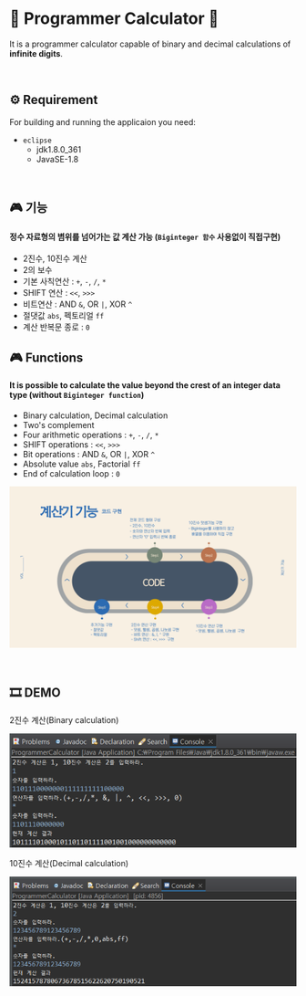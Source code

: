 # 🎲 Programmer Calculator 🎲
It is a programmer calculator capable of binary and decimal calculations of **infinite digits**.

<br/>

## ⚙ Requirement
For building and running the applicaion you need:
* `eclipse`
  * jdk1.8.0_361
  * JavaSE-1.8

<br/>

## 🎮 기능
#### 정수 자료형의 볌위를 넘어가는 값 계산 가능 (`Biginteger 함수` 사용없이 직접구현)
* 2진수, 10진수 계산
* 2의 보수
* 기본 사칙연산  : `+`, `-`, `/`, `*`
* SHIFT 연산  :  `<<`, `>>>`
* 비트연산  :  AND `&`, OR `|`, XOR `^`
* 절댓값 `abs`, 펙토리얼 `ff`
* 계산 반복문 종로  :  `0`


## 🎮 Functions
#### It is possible to calculate the value beyond the crest of an integer data type (without `Biginteger function`)
* Binary calculation, Decimal calculation
* Two's complement
* Four arithmetic operations  : `+`, `-`, `/`, `*`
* SHIFT operations  :  `<<`, `>>>`
* Bit operations  :  AND `&`, OR `|`, XOR `^`
* Absolute value `abs`, Factorial `ff`
* End of calculation loop  :  `0`
  
![Function](./README_img/코드정보.png)

<br/>

## 🎞 DEMO
2진수 계산(Binary calculation)

![Binary calculation](./README_img/calculator1.png)

10진수 계산(Decimal calculation)

![Decimal calculation](./README_img/calculator2.png)

